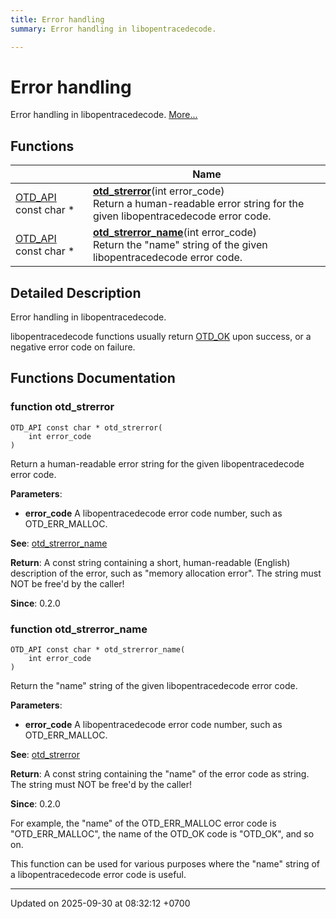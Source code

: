 ```yaml
---
title: Error handling
summary: Error handling in libopentracedecode. 

---
```


# Error handling

Error handling in libopentracedecode.  [More...](#detailed-description)

## Functions

|                | Name           |
| -------------- | -------------- |
| [OTD_API](Files/a00258.md#define-otd-api) const char * | **[otd_strerror](Modules/a00084.md#function-otd-strerror)**(int error_code)<br>Return a human-readable error string for the given libopentracedecode error code.  |
| [OTD_API](Files/a00258.md#define-otd-api) const char * | **[otd_strerror_name](Modules/a00084.md#function-otd-strerror-name)**(int error_code)<br>Return the "name" string of the given libopentracedecode error code.  |

## Detailed Description

Error handling in libopentracedecode. 

libopentracedecode functions usually return [OTD_OK](Files/a00258.md#enumvalue-otd-ok) upon success, or a negative error code on failure. 


## Functions Documentation

### function otd_strerror

```
OTD_API const char * otd_strerror(
    int error_code
)
```

Return a human-readable error string for the given libopentracedecode error code. 

**Parameters**: 

  * **error_code** A libopentracedecode error code number, such as OTD_ERR_MALLOC.


**See**: [otd_strerror_name](Modules/a00084.md#function-otd-strerror-name)

**Return**: A const string containing a short, human-readable (English) description of the error, such as "memory allocation error". The string must NOT be free'd by the caller!

**Since**: 0.2.0 

### function otd_strerror_name

```
OTD_API const char * otd_strerror_name(
    int error_code
)
```

Return the "name" string of the given libopentracedecode error code. 

**Parameters**: 

  * **error_code** A libopentracedecode error code number, such as OTD_ERR_MALLOC.


**See**: [otd_strerror](Modules/a00084.md#function-otd-strerror)

**Return**: A const string containing the "name" of the error code as string. The string must NOT be free'd by the caller!

**Since**: 0.2.0 

For example, the "name" of the OTD_ERR_MALLOC error code is "OTD_ERR_MALLOC", the name of the OTD_OK code is "OTD_OK", and so on.

This function can be used for various purposes where the "name" string of a libopentracedecode error code is useful.






-------------------------------

Updated on 2025-09-30 at 08:32:12 +0700